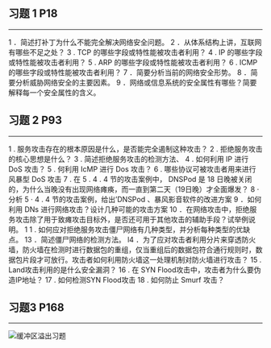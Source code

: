 ## 习题 1 P18
----
1 ．简述打补丁为什么不能完全解决网络安全问题。 
2 ．从体系结构上讲，互联网有哪些不足之处？ 
3 . TCP 的哪些字段或特性能被攻击者利用？ 
4 . IP 的哪些字段或特性能被攻击者利用？ 
5 . ARP 的哪些字段或特性能被攻击者利用？ 
6 . ICMP 的哪些字段或特性能被攻击者利用？ 
7 ．简要分析当前的网络安全形势。 
8 ．简要分析威胁网络安全的主要因素。 
9 ．网络或信息系统的安全属性有哪些？简要解释每一个安全属性的含义。

## 习题 2 P93
---
1 . 服务攻击存在的根本原因是什么，是否能完全遏制这种攻击？
2 . 拒绝服务攻击的核心思想是什么？
3 . 简述拒绝服务攻击的检测方法、
4 . 如何利用 IP 进行 DoS 攻击？
5 . 何利用 IcMP 进行 Dos 攻击？
6 . 哪些协议可被攻击者用来进行风暴型 DoS 攻击
7 . 在 5 . 4 . 4 节的攻击案例中， DNSPod 是 18 日晚被关闭的，为什么当晚没有出现网络瘫痪，而一直到第二天（19日晚）才全面爆发？
8 · 分析 5 · 4 . 4 节的攻击案例，给出’DNSPod 、暴风影音软件的改进方案 
9 ．如何利用 DNs 进行网络攻击？设计几种可能的攻击方案 
10 ．在网络攻击中，拒绝服务攻击除了用于致瘫攻击目标外，是否还可用于其他攻击的辅助手段？试举例说明。 
1 1 . 如何应对拒绝服务攻击僵尸网络有几种类型，并分析每种类型的优缺点。 
13 ．简述僵尸网络的检测方法。 
l4 ．为了应对攻击者利用分片来穿透防火墙，防火墙在检测时进行数据包的重组，仅当重组后的数据包符合通行规则时，数据包片段才可放行。攻击者如何利用防火墙这一处理机制对防火墙进行攻击？
15 . Land攻击利用的是什么安全漏洞？
16 . 在 SYN Flood攻击中，攻击者为什么要伪造IP地址？
17 . 如何检测SYN Flood攻击
18 . 如何防止 Smurf 攻击？ 

## 习题3 P168
---

![缓冲区溢出习题](/9.4.jpg)

